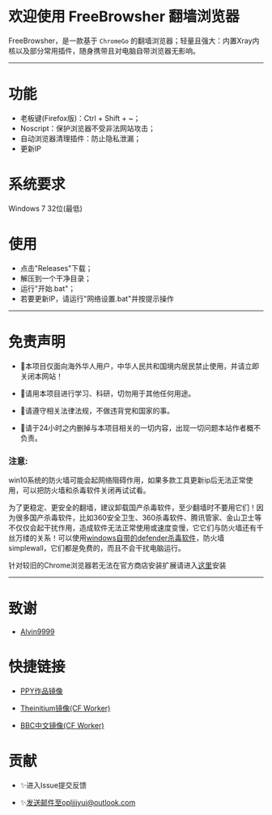 # 欢迎使用 FreeBrowsher 翻墙浏览器

FreeBrowsher，是一款基于 `ChromeGo` 的翻墙浏览器；轻量且强大：内置Xray内核以及部分常用插件，随身携带且对电脑自带浏览器无影响。

---

# 功能

- 老板键(Firefox版)：Ctrl + Shift + ~；
- Noscript：保护浏览器不受非法网站攻击；
- 自动浏览器清理插件：防止隐私泄漏；
- 更新IP

# 系统要求

Windows 7 32位(最低)

# 使用

- 点击"Releases"下载；
- 解压到一个干净目录；
- 运行"开始.bat"；
- 若要更新IP，请运行"网络设置.bat"并按提示操作

---

# 免责声明

- 🏁本项目仅面向海外华人用户，中华人民共和国境内居民禁止使用，并请立即关闭本网站！

- 🏁请用本项目进行学习、科研，切勿用于其他任何用途。

- 🏁请遵守相关法律法规，不做违背党和国家的事。

- 🏁请于24小时之内删掉与本项目相关的一切内容，出现一切问题本站作者概不负责。


### 注意:

win10系统的防火墙可能会起网络阻碍作用，如果多款工具更新ip后无法正常使用，可以把防火墙和杀毒软件关闭再试试看。

为了更稳定、更安全的翻墙，建议卸载国产杀毒软件，至少翻墙时不要用它们！因为很多国产杀毒软件，比如360安全卫生、360杀毒软件、腾讯管家、金山卫士等不仅仅会起干扰作用，造成软件无法正常使用或速度变慢，它它们与防火墙还有千丝万缕的关系！可以使用[windows自带的defender杀毒软件](https://docs.microsoft.com/zh-cn/microsoft-365/security/defender-endpoint/microsoft-defender-antivirus-windows?view=o365-worldwide)，防火墙simplewall，它们都是免费的，而且不会干扰电脑运行。

针对较旧的Chrome浏览器若无法在官方商店安装扩展请进入[这里](https://chrome.google.com/webstore/category/home)安装

---


# 致谢
- [Alvin9999](https://github.com/Alvin9999/pac2/tree/master)

# 快捷链接

- [PPY作品镜像](https://github.com/hjm2007/ppymirror)

- [Theinitium镜像(CF Worker)](https://theinitium.hhaann.eu.org)

- [BBC中文镜像(CF Worker)](https://bbc.hhaann.eu.org/zhongwen/simp/)

# 贡献

- ✨进入Issue提交反馈

- ✨发送邮件至opljjjyui@outlook.com



